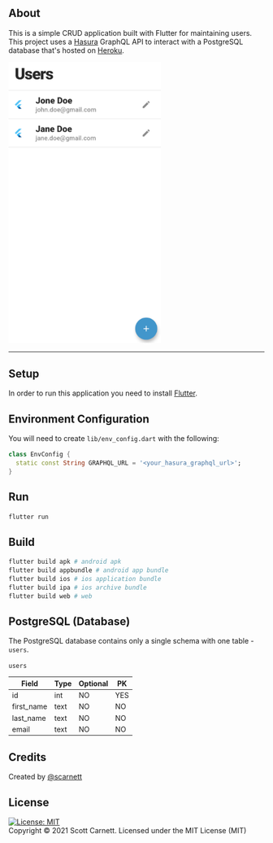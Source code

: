 ## About

This is a simple CRUD application built with Flutter for maintaining users. This project uses a [Hasura](https://www.hasura.io/) GraphQL API to interact with a PostgreSQL database that's hosted on [Heroku](https://www.heroku.com/).

<img src="docs/images/screen.png" width="300" />

---

## Setup

In order to run this application you need to install [Flutter](https://www.flutter.dev/).

## Environment Configuration

You will need to create `lib/env_config.dart` with the following:

```dart
class EnvConfig {
  static const String GRAPHQL_URL = '<your_hasura_graphql_url>';
}
```

## Run

```bash
flutter run
```

## Build
```bash
flutter build apk # android apk
flutter build appbundle # android app bundle
flutter build ios # ios application bundle
flutter build ipa # ios archive bundle
flutter build web # web
```

## PostgreSQL (Database)

The PostgreSQL database contains only a single schema with one table - `users`.

`users`

| Field      | Type | Optional | PK  |
| -----------|------|----------|-----|
| id         | int  | NO       | YES |
| first_name | text | NO       | NO  |
| last_name  | text | NO       | NO  |
| email      | text | NO       | NO  |

## Credits
Created by [@scarnett](https://github.com/scarnett/)

## License
[![License: MIT](https://img.shields.io/badge/License-MIT-yellow.svg)](https://opensource.org/licenses/MIT)  
Copyright &copy; 2021 Scott Carnett. Licensed under the MIT License (MIT)
